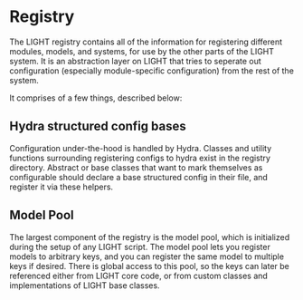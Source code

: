 # Registry

The LIGHT registry contains all of the information for registering different modules, models, and systems, for use by the other parts of the LIGHT system. It is an abstraction layer on LIGHT that tries to seperate out configuration (especially module-specific configuration) from the rest of the system.

It comprises of a few things, described below:

## Hydra structured config bases

Configuration under-the-hood is handled by Hydra. Classes and utility functions surrounding registering configs to hydra exist in the registry directory. Abstract or base classes that want to mark themselves as configurable should declare a base structured config in their file, and register it via these helpers.

## Model Pool

The largest component of the registry is the model pool, which is initialized during the setup of any LIGHT script. The model pool lets you register models to arbitrary keys, and you can register the same model to multiple keys if desired. There is global access to this pool, so the keys can later be referenced either from LIGHT core code, or from custom classes and implementations of LIGHT base classes.
